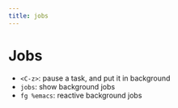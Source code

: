```yaml
---
title: jobs
---
```


# Jobs

* `<C-z>`: pause a task, and put it in background
* `jobs`: show background jobs
* `fg %emacs`: reactive background jobs
